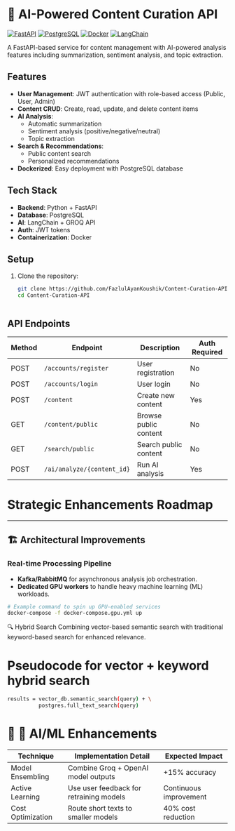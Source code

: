 # 🚀 AI-Powered Content Curation API

[![FastAPI](https://img.shields.io/badge/FastAPI-005571?style=for-the-badge&logo=fastapi)](https://fastapi.tiangolo.com/)
[![PostgreSQL](https://img.shields.io/badge/PostgreSQL-316192?style=for-the-badge&logo=postgresql)](https://www.postgresql.org/)
[![Docker](https://img.shields.io/badge/Docker-2CA5E0?style=for-the-badge&logo=docker&logoColor=white)](https://www.docker.com/)
[![LangChain](https://img.shields.io/badge/LangChain-00A67E?style=for-the-badge)](https://python.langchain.com/)

A FastAPI-based service for content management with AI-powered analysis features including summarization, sentiment analysis, and topic extraction.

## Features

- **User Management**: JWT authentication with role-based access (Public, User, Admin)
- **Content CRUD**: Create, read, update, and delete content items
- **AI Analysis**:
  - Automatic summarization
  - Sentiment analysis (positive/negative/neutral)
  - Topic extraction
- **Search & Recommendations**:
  - Public content search
  - Personalized recommendations
- **Dockerized**: Easy deployment with PostgreSQL database

## Tech Stack

- **Backend**: Python + FastAPI
- **Database**: PostgreSQL
- **AI**: LangChain + GROQ API
- **Auth**: JWT tokens
- **Containerization**: Docker

## Setup

1. Clone the repository:
   ```bash
   git clone https://github.com/FazlulAyanKoushik/Content-Curation-API.git
   cd Content-Curation-API
   


## API Endpoints

| Method | Endpoint                     | Description                  | Auth Required |
|--------|------------------------------|------------------------------|---------------|
| POST   | `/accounts/register`             | User registration            | No            |
| POST   | `/accounts/login`                | User login                   | No            |
| POST   | `/content`                   | Create new content           | Yes           |
| GET    | `/content/public`            | Browse public content        | No            |
| GET    | `/search/public`             | Search public content        | No            |
| POST   | `/ai/analyze/{content_id}`   | Run AI analysis              | Yes           |


# Strategic Enhancements Roadmap

---

## 🏗️ Architectural Improvements

### Real-time Processing Pipeline

- **Kafka/RabbitMQ** for asynchronous analysis job orchestration.
- **Dedicated GPU workers** to handle heavy machine learning (ML) workloads.

```bash
# Example command to spin up GPU-enabled services
docker-compose -f docker-compose.gpu.yml up
```

🔍 Hybrid Search
Combining vector-based semantic search with traditional keyword-based search for enhanced relevance.

# Pseudocode for vector + keyword hybrid search
```bash
results = vector_db.semantic_search(query) + \
          postgres.full_text_search(query)
```

# 🚀 🧠 AI/ML Enhancements
| Technique         | Implementation Detail                   | Expected Impact        |
| ----------------- | --------------------------------------- | ---------------------- |
| Model Ensembling  | Combine Groq + OpenAI model outputs     | +15% accuracy          |
| Active Learning   | Use user feedback for retraining models | Continuous improvement |
| Cost Optimization | Route short texts to smaller models     | 40% cost reduction     |
